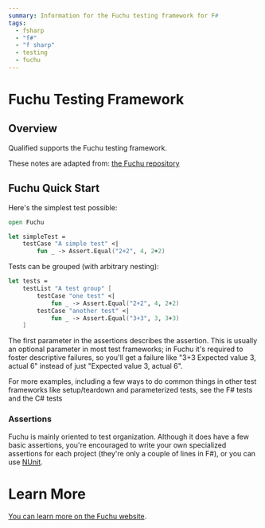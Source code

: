 ```yaml
---
summary: Information for the Fuchu testing framework for F#
tags:
  - fsharp
  - "f#"
  - "f sharp"
  - testing
  - fuchu
---
```


# Fuchu Testing Framework

## Overview

Qualified supports the Fuchu testing framework.

These notes are adapted from: [the Fuchu repository](https://github.com/mausch/Fuchu)

## Fuchu Quick Start

Here's the simplest test possible:

```fsharp
open Fuchu

let simpleTest = 
    testCase "A simple test" <| 
        fun _ -> Assert.Equal("2+2", 4, 2+2)
```

Tests can be grouped (with arbitrary nesting):

```fsharp
let tests = 
    testList "A test group" [
        testCase "one test" <|
            fun _ -> Assert.Equal("2+2", 4, 2+2)
        testCase "another test" <|
            fun _ -> Assert.Equal("3+3", 3, 3+3)
    ]
```

The first parameter in the assertions describes the assertion. This is usually an optional parameter in most test frameworks; in Fuchu it's required to foster descriptive failures, so you'll get a failure like "3+3 Expected value 3, actual 6" instead of just "Expected value 3, actual 6".

For more examples, including a few ways to do common things in other test frameworks like setup/teardown and parameterized tests, see the F# tests and the C# tests

### Assertions

Fuchu is mainly oriented to test organization. Although it does have a few basic assertions, you're encouraged to write your own specialized assertions for each project (they're only a couple of lines in F#), or you can use [NUnit](/kb/languages/csharp/nunit).

# Learn More

[You can learn more on the Fuchu website](https://github.com/mausch/Fuchu).
